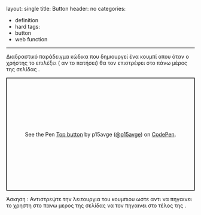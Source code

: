 layout: single
title: Button
header: no
categories:
  - definition
  - hard
tags:
  - button
  - web function
---

Διαδραστικό παράδειγμα κώδικα που δημιουργεί ένα κουμπί οπου όταν ο χρήστης το επιλέξει ( αν το πατήσει) θα τον επιστρέφει στο πάνω μέρος της σελίδας .





<p class="codepen" data-height="302" data-theme-id="light" data-default-tab="html,result" data-user="p15avge" data-slug-hash="VwvBXzL" style="height: 302px; box-sizing: border-box; display: flex; align-items: center; justify-content: center; border: 2px solid; margin: 1em 0; padding: 1em;" data-pen-title="Top button">
  <span>See the Pen <a href="https://codepen.io/p15avge/pen/VwvBXzL">
  Top button</a> by p15avge (<a href="https://codepen.io/p15avge">@p15avge</a>)
  on <a href="https://codepen.io">CodePen</a>.</span>
</p>
<script async src="https://static.codepen.io/assets/embed/ei.js"></script>

Άσκηση : Αντιστρεψτε την λειτουργια του κουμπιου ωστε αντι να πηγαινει το χρηστη στο πανω μερος της σελίδας να τον πηγαινει στο τέλος της .